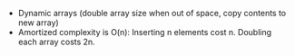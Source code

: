 -   Dynamic arrays (double array size when out of space, copy contents to new array)
-   Amortized complexity is O(n): Inserting n elements cost n. Doubling each array costs 2n.